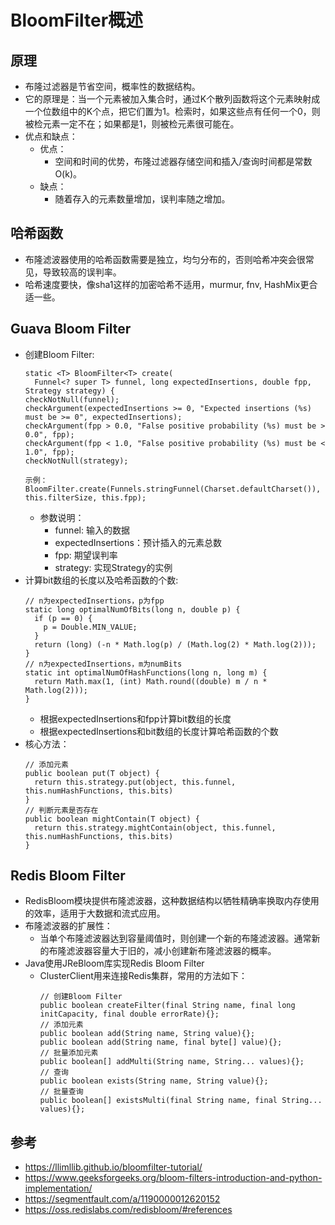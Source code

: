 # BloomFilter概述

## 原理

  - 布隆过滤器是节省空间，概率性的数据结构。
  - 它的原理是：当一个元素被加入集合时，通过K个散列函数将这个元素映射成一个位数组中的K个点，把它们置为1。检索时，如果这些点有任何一个0，则被检元素一定不在；如果都是1，则被检元素很可能在。
  - 优点和缺点：
    - 优点：
      - 空间和时间的优势，布隆过滤器存储空间和插入/查询时间都是常数O(k)。
    - 缺点：
      - 随着存入的元素数量增加，误判率随之增加。
      
## 哈希函数

  - 布隆滤波器使用的哈希函数需要是独立，均匀分布的，否则哈希冲突会很常见，导致较高的误判率。
  - 哈希速度要快，像sha1这样的加密哈希不适用，murmur, fnv, HashMix更合适一些。
  
## Guava Bloom Filter

  - 创建Bloom Filter:
    ```
    static <T> BloomFilter<T> create(
      Funnel<? super T> funnel, long expectedInsertions, double fpp, Strategy strategy) {
    checkNotNull(funnel);
    checkArgument(expectedInsertions >= 0, "Expected insertions (%s) must be >= 0", expectedInsertions);
    checkArgument(fpp > 0.0, "False positive probability (%s) must be > 0.0", fpp);
    checkArgument(fpp < 1.0, "False positive probability (%s) must be < 1.0", fpp);
    checkNotNull(strategy);
    ```
    ```
    示例：
    BloomFilter.create(Funnels.stringFunnel(Charset.defaultCharset()), this.filterSize, this.fpp);
    ```
    - 参数说明：
      - funnel: 输入的数据
      - expectedInsertions：预计插入的元素总数
      - fpp: 期望误判率
      - strategy: 实现Strategy的实例
  - 计算bit数组的长度以及哈希函数的个数:
    ```
    // n为expectedInsertions，p为fpp
    static long optimalNumOfBits(long n, double p) {
      if (p == 0) {
        p = Double.MIN_VALUE;
      }
      return (long) (-n * Math.log(p) / (Math.log(2) * Math.log(2)));
    }
    // n为expectedInsertions，m为numBits
    static int optimalNumOfHashFunctions(long n, long m) {
      return Math.max(1, (int) Math.round((double) m / n * Math.log(2)));
    }
    ```
    - 根据expectedInsertions和fpp计算bit数组的长度
    - 根据expectedInsertions和bit数组的长度计算哈希函数的个数
  - 核心方法：
    ```
    // 添加元素
    public boolean put(T object) {
      return this.strategy.put(object, this.funnel, this.numHashFunctions, this.bits)
    }
    // 判断元素是否存在
    public boolean mightContain(T object) {
      return this.strategy.mightContain(object, this.funnel, this.numHashFunctions, this.bits)
    }
    ```
    
## Redis Bloom Filter

  - RedisBloom模块提供布隆滤波器，这种数据结构以牺牲精确率换取内存使用的效率，适用于大数据和流式应用。
  - 布隆滤波器的扩展性：
    - 当单个布隆滤波器达到容量阈值时，则创建一个新的布隆滤波器。通常新的布隆滤波器容量大于旧的，减小创建新布隆滤波器的概率。
  - Java使用JReBloom库实现Redis Bloom Filter
    - ClusterClient用来连接Redis集群，常用的方法如下：
      ```
      // 创建Bloom Filter
      public boolean createFilter(final String name, final long initCapacity, final double errorRate){};
      // 添加元素
      public boolean add(String name, String value){};
      public boolean add(String name, final byte[] value){};
      // 批量添加元素
      public boolean[] addMulti(String name, String... values){};
      // 查询
      public boolean exists(String name, String value){};
      // 批量查询
      public boolean[] existsMulti(final String name, final String... values){};
      ```

## 参考
  
  - https://llimllib.github.io/bloomfilter-tutorial/
  - https://www.geeksforgeeks.org/bloom-filters-introduction-and-python-implementation/
  - https://segmentfault.com/a/1190000012620152
  - https://oss.redislabs.com/redisbloom/#references
